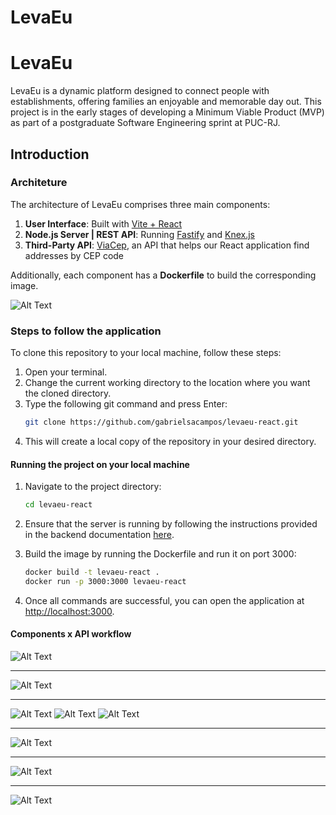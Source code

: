 # LevaEu

# LevaEu

LevaEu is a dynamic platform designed to connect people with establishments, offering families an enjoyable and memorable day out. This project is in the early stages of developing a Minimum Viable Product (MVP) as part of a postgraduate Software Engineering sprint at PUC-RJ.

## Introduction

### Architeture

The architecture of LevaEu comprises three main components:

1. **User Interface**: Built with [Vite + React](https://vitejs.dev)
2. **Node.js Server | REST API**: Running [Fastify](https://fastify.dev) and [Knex.js](https://knexjs.org)
3. **Third-Party API**: [ViaCep](https://viacep.com.br), an API that helps our React application find addresses by CEP code

Additionally, each component has a __Dockerfile__ to build the corresponding image.

![Alt Text](./public/arch-diagram.jpg)

### Steps to follow the application

To clone this repository to your local machine, follow these steps:

1. Open your terminal.
2. Change the current working directory to the location where you want the cloned directory.
3. Type the following git command and press Enter:
    ```bash
    git clone https://github.com/gabrielsacampos/levaeu-react.git
    ```
4. This will create a local copy of the repository in your desired directory.


#### Running the project on your local machine

1. Navigate to the project directory:
    ```bash
    cd levaeu-react
    ```

2. Ensure that the server is running by following the instructions provided in the backend documentation [here](https://github.com/gabrielsacampos/levaeu-node).

3. Build the image by running the Dockerfile and run it on port 3000:
    ```bash
    docker build -t levaeu-react .
    docker run -p 3000:3000 levaeu-react
    ```

4. Once all commands are successful, you can open the application at [http://localhost:3000](http://localhost:3000).

#### Components x API workflow

![Alt Text](./public/topcards-component.jpg)

_____________________________

![Alt Text](./public/ratings-list-component.jpg)
_____________________________
![Alt Text](./public/create-establishment-dialog-component-01.jpg)
![Alt Text](./public/create-establishment-dialog-component-02.jpg)
![Alt Text](./public/create-establishment-dialog-component-03.jpg)
_____________________________

![Alt Text](./public/rating-dialog-component.jpg)
_____________________________


![Alt Text](./public/ranking-dialog-component.jpg)

_____________________________

![Alt Text](./public/user-card-component.jpg)
